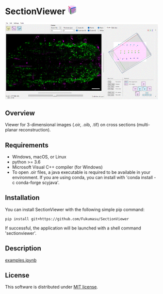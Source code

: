 # SectionViewer  ![image](https://github.com/Fukumasu/SectionViewer/blob/master/sectionviewer/img/icon_32x32.png)

![gif](https://github.com/Fukumasu/SectionViewer/blob/master/sectionviewer/img/SectionViewer.gif)

## Overview

Viewer for 3-dimensional images (.oir, .oib, .tif) on cross sections (multi-planar reconstruction).

## Requirements

- Windows, macOS, or Linux
- python >= 3.6
- Microsoft Visual C++ compiler (for Windows)
- To open .oir files, a java executable is required to be available in your environment. If you are using conda, you can install with 'conda install -c conda-forge scyjava'.

## Installation

You can install SectionViewer with the following simple pip command:
```
pip install git+https://github.com/Fukumasu/SectionViewer
```
If successful, the application will be launched with a shell command 'sectionviewer'.

## Description

[examples.ipynb](https://github.com/Fukumasu/SectionViewer/blob/master/examples.ipynb)

## License

This software is distributed under [MIT license](https://github.com/Fukumasu/SectionViewer/blob/master/LICENSE.md).
